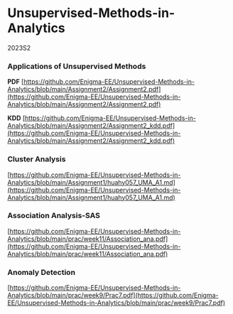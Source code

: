 # Unsupervised-Methods-in-Analytics
 2023S2

### Applications of Unsupervised Methods
**PDF** [https://github.com/Enigma-EE/Unsupervised-Methods-in-Analytics/blob/main/Assignment2/Assignment2.pdf](https://github.com/Enigma-EE/Unsupervised-Methods-in-Analytics/blob/main/Assignment2/Assignment2.pdf)

**KDD** [https://github.com/Enigma-EE/Unsupervised-Methods-in-Analytics/blob/main/Assignment2/Assignment2_kdd.pdf](https://github.com/Enigma-EE/Unsupervised-Methods-in-Analytics/blob/main/Assignment2/Assignment2_kdd.pdf)

### Cluster Analysis
[https://github.com/Enigma-EE/Unsupervised-Methods-in-Analytics/blob/main/Assignment1/huahy057_UMA_A1.md](https://github.com/Enigma-EE/Unsupervised-Methods-in-Analytics/blob/main/Assignment1/huahy057_UMA_A1.md)

### Association Analysis-SAS
[https://github.com/Enigma-EE/Unsupervised-Methods-in-Analytics/blob/main/prac/week11/Association_ana.pdf](https://github.com/Enigma-EE/Unsupervised-Methods-in-Analytics/blob/main/prac/week11/Association_ana.pdf)

### Anomaly Detection
[https://github.com/Enigma-EE/Unsupervised-Methods-in-Analytics/blob/main/prac/week9/Prac7.pdf](https://github.com/Enigma-EE/Unsupervised-Methods-in-Analytics/blob/main/prac/week9/Prac7.pdf)
